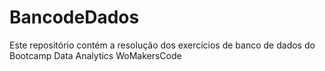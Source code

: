 # BancodeDados
Este repositório contém a resolução dos exercícios de banco de dados do Bootcamp Data Analytics WoMakersCode
